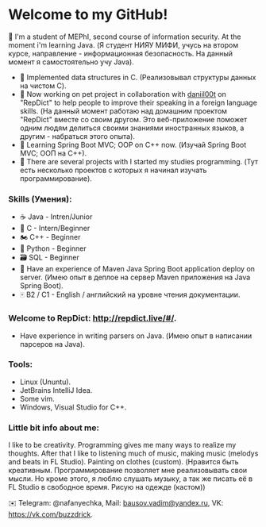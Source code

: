 # Welcome to my GitHub!

🐰 I'm a student of MEPhI, second course of information security. At the moment i'm learning Java. (Я студент НИЯУ МИФИ, учусь на втором курсе, направление - информационная безопасность. На данный момент я самостоятельно учу Java).
- 💾 Implemented data structures in С. (Реализовывал структуры данных на чистом C).
- 🔨 Now working on pet project in collaboration with [daniil00t] on "RepDict" to help people to improve their speaking in a foreign language skills. (На данный момент работаю над домашним проектом "RepDict" вместе со своим другом. Это веб-приложение поможет одним людям делиться своими знаниями иностранных языков, а другим - набраться этого опыта).
- 🌿 Learning Spring Boot MVC; OOP on C++ now. (Изучай Spring Boot MVC; ООП на C++).
- 🐧 There are several projects with I started my studies programming. (Тут есть несколько проектов с которых я начинал изучать программирование).

### Skills (Умения):
- ☕️ Java - Intren/Junior
- 🛵 C - Intern/Beginner
- 🏍 C++ - Beginner
- 🐍 Python - Beginner
- 🗃 SQL - Beginner
- 💽 Have an experience of Maven Java Spring Boot application deploy on server. (Имею опыт в деплое на сервер Maven приложения на Java Spring Boot).
- 🀄 B2 / C1 - English / английский на уровне чтения документации.

### Welcome to RepDict: http://repdict.live/#/.

- Have experience in writing parsers on Java. (Имею опыт в написании парсеров на Java).

### Tools:
- Linux (Ununtu).
- JetBrains IntelliJ Idea.
- Some vim.
- Windows, Visual Studio for C++.

### Little bit info about me:
  I like to be creativity. Programming gives me many ways to realize my thoughts. After that I like to listening much of music, making music (melodys and beats in FL Studio). Painting on clothes (custom). (Нравится быть креативным. Программирование позволяет мне реализовывать свои мысли. Но кроме этого, я люблю слушать музыку, а так же писать её в FL Studio в свободное время. Рисую на одежде (кастом))

✉️ Telegram: @nafanyechka, Mail: bausov.vadim@yandex.ru, VK: https://vk.com/buzzdrick.

[daniil00t]: <https://github.com/daniil00t>
